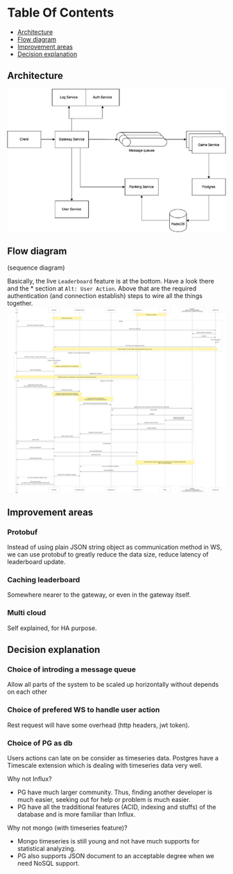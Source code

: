 # Table Of Contents
- [Architecture](#architecture)
- [Flow diagram](#flow-diagram)
- [Improvement areas](#improvement-areas)
- [Decision explanation](#decision-explanation)

## Architecture
<img src="lb_architect_1.jpeg">

## Flow diagram
(sequence diagram)

Basically, the live `Leaderboard` feature is at the bottom. Have a look there and the * section at `Alt: User Action`. 
Above that are the required authentication (and connection establish) steps to wire all the things together. 
<img src="seq_diagram2.svg">

## Improvement areas
### Protobuf
Instead of using plain JSON string object as communication method in WS, we can use protobuf to greatly reduce the data size, reduce latency of leaderboard update. 

### Caching leaderboard
Somewhere nearer to the gateway, or even in the gateway itself. 

### Multi cloud
Self explained, for HA purpose. 

## Decision explanation

### Choice of introding a message queue
Allow all parts of the system to be scaled up horizontally without depends on each other

### Choice of prefered WS to handle user action
Rest request will have some overhead (http headers, jwt token). 

### Choice of PG as db
Users actions can late on be consider as timeseries data. 
Postgres have a Timescale extension which is dealing with timeseries data very well. 

Why not Influx?
- PG have much larger community. Thus, finding another developer is much easier, seeking out for help or problem is much easier. 
- PG have all the tradditional features (ACID, indexing and stuffs) of the database and is more familiar than Influx. 

Why not mongo (with timeseries feature)?
- Mongo timeseries is still young and not have much supports for statistical analyzing. 
- PG also supports JSON document to an acceptable degree when we need NoSQL support. 